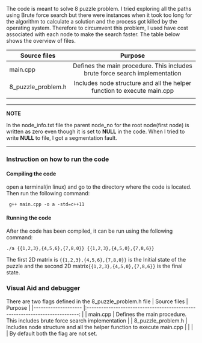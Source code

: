 The code is meant to solve 8 puzzle problem. I tried exploring all the paths using Brute force search but there were instances when it took too long for the algorithm to calculate a solution and the process got killed by the operating system. Therefore to circumvent this problem, I used have cost associated with each node to make the search faster. The table below shows the overview of files.

| Source files       	|                                   Purpose                                   	|
|--------------------	|:---------------------------------------------------------------------------:	|
| main.cpp           	| Defines the main procedure. This includes brute force search implementation 	|
| 8_puzzle_problem.h 	| Includes node structure and all the helper function to execute main.cpp     	|
|                    	|                                                                             	|


---
**NOTE**

In the node_info.txt file the parent node_no for the root node(first node) is written as zero even though it is set to **NULL** in the code. When I tried to write **NULL** to file, I got a segmentation fault.

---


### Instruction on how to run the code

#### Compiling the code
open a terminal(in linux) and go to the directory where the code is located. Then run the following command:
```
 g++ main.cpp -o a -std=c++11
```
#### Running the code
After the code has been compiled, it can be run using the following command:
```
./a {{1,2,3},{4,5,6},{7,8,0}} {{1,2,3},{4,5,0},{7,8,6}}

```
The first 2D matrix is ```{{1,2,3},{4,5,6},{7,8,0}}``` is the Initial state of the puzzle and the second 2D matrix```{{1,2,3},{4,5,0},{7,8,6}}``` is the final state.


### Visual Aid and debugger
There are two flags defined in the 8_puzzle_problem.h file
| Source files       	|                                   Purpose                                   	|
|--------------------	|:---------------------------------------------------------------------------:	|
| main.cpp           	| Defines the main procedure. This includes brute force search implementation 	|
| 8_puzzle_problem.h 	| Includes node structure and all the helper function to execute main.cpp     	|
|                    	|                                                                             	|
By default both the flag are not set.
